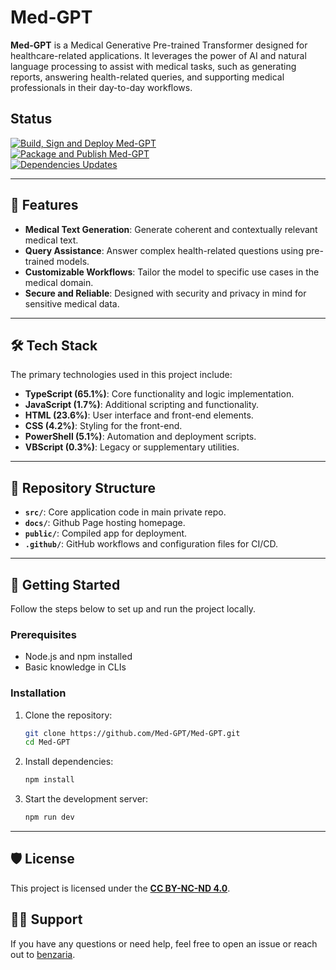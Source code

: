 # Med-GPT

**Med-GPT** is a Medical Generative Pre-trained Transformer designed for healthcare-related applications. It leverages the power of AI and natural language processing to assist with medical tasks, such as generating reports, answering health-related queries, and supporting medical professionals in their day-to-day workflows.

## Status

[![Build, Sign and Deploy Med-GPT](https://github.com/benzaria/Med-GPT/actions/workflows/deploy.yml/badge.svg)](https://github.com/benzaria/Med-GPT/actions/workflows/deploy.yml)  
[![Package and Publish Med-GPT](https://github.com/Med-GPT/Med-GPT/actions/workflows/publish.yml/badge.svg)](https://github.com/benzaria/Med-GPT/actions/workflows/publish.yml)  
[![Dependencies Updates](https://github.com/benzaria/Med-GPT/actions/workflows/dependabot/dependabot-updates/badge.svg)](https://github.com/benzaria/Med-GPT/actions/workflows/dependabot/dependabot-updates)

---

## 🚀 Features

- **Medical Text Generation**: Generate coherent and contextually relevant medical text.
- **Query Assistance**: Answer complex health-related questions using pre-trained models.
- **Customizable Workflows**: Tailor the model to specific use cases in the medical domain.
- **Secure and Reliable**: Designed with security and privacy in mind for sensitive medical data.

---

## 🛠️ Tech Stack

The primary technologies used in this project include:

- **TypeScript (65.1%)**: Core functionality and logic implementation.
- **JavaScript (1.7%)**: Additional scripting and functionality.
- **HTML (23.6%)**: User interface and front-end elements.
- **CSS (4.2%)**: Styling for the front-end.
- **PowerShell (5.1%)**: Automation and deployment scripts.
- **VBScript (0.3%)**: Legacy or supplementary utilities.

---

## 📂 Repository Structure

- **`src/`**: Core application code in main private repo.
- **`docs/`**: Github Page hosting homepage.
- **`public/`**: Compiled app for deployment.
- **`.github/`**: GitHub workflows and configuration files for CI/CD.

---

## 🚀 Getting Started

Follow the steps below to set up and run the project locally.

### Prerequisites

- Node.js and npm installed
- Basic knowledge in CLIs

### Installation

1. Clone the repository:

   ```bash
   git clone https://github.com/Med-GPT/Med-GPT.git
   cd Med-GPT
   ```

2. Install dependencies:

   ```bash
   npm install
   ```

3. Start the development server:

   ```bash
   npm run dev
   ```

---

## 🛡️ License

This project is licensed under the [**CC BY-NC-ND 4.0**](LICENSE.md).

## 🙋‍♂️ Support

If you have any questions or need help, feel free to open an issue or reach out to [benzaria](https://github.com/benzaria).
